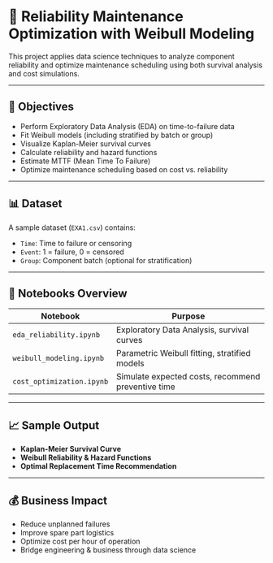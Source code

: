 # 🔧 Reliability Maintenance Optimization with Weibull Modeling

This project applies data science techniques to analyze component reliability and optimize maintenance scheduling using both survival analysis and cost simulations.

---

## 📌 Objectives

- Perform Exploratory Data Analysis (EDA) on time-to-failure data
- Fit Weibull models (including stratified by batch or group)
- Visualize Kaplan-Meier survival curves
- Calculate reliability and hazard functions
- Estimate MTTF (Mean Time To Failure)
- Optimize maintenance scheduling based on cost vs. reliability

---

## 📊 Dataset

A sample dataset (`EXA1.csv`) contains:
- `Time`: Time to failure or censoring
- `Event`: 1 = failure, 0 = censored
- `Group`: Component batch (optional for stratification)

---

## 🧠 Notebooks Overview

| Notebook | Purpose |
|----------|---------|
| `eda_reliability.ipynb` | Exploratory Data Analysis, survival curves |
| `weibull_modeling.ipynb` | Parametric Weibull fitting, stratified models |
| `cost_optimization.ipynb` | Simulate expected costs, recommend preventive time |

---

## 📈 Sample Output

- **Kaplan-Meier Survival Curve**
- **Weibull Reliability & Hazard Functions**
- **Optimal Replacement Time Recommendation**

---

## 💰 Business Impact

- Reduce unplanned failures
- Improve spare part logistics
- Optimize cost per hour of operation
- Bridge engineering & business through data science
